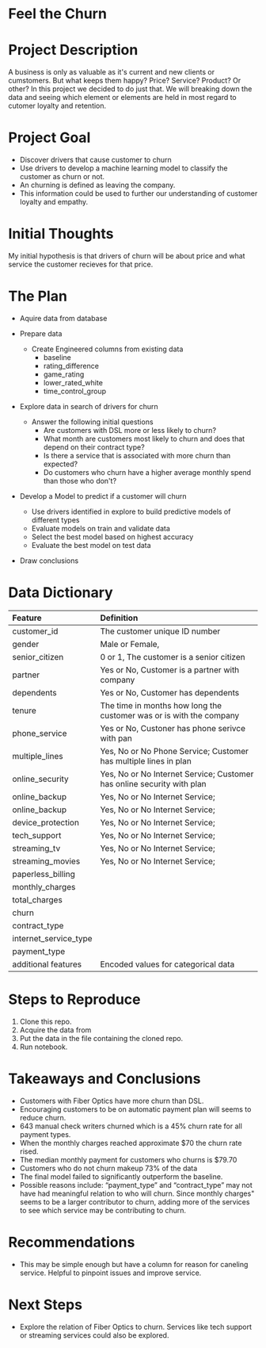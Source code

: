# Feel the Churn
 
# Project Description
 
A business is only as valuable as it's current and new clients or cumstomers. But what keeps them happy? Price? Service? Product? Or other? In this project we decided to do just that. We will breaking down the data and seeing which element or elements are held in most regard to cutomer loyalty and retention. 
 
# Project Goal
 
* Discover drivers that cause customer to churn
* Use drivers to develop a machine learning model to classify the customer as churn or not. 
* An churning is defined as leaving the company. 
* This information could be used to further our understanding of customer loyalty and empathy.
 
# Initial Thoughts
 
My initial hypothesis is that drivers of churn will be about price and what service the customer recieves for that price.
 
# The Plan
 
* Aquire data from database
 
* Prepare data
   * Create Engineered columns from existing data
       * baseline
       * rating_difference
       * game_rating
       * lower_rated_white
       * time_control_group
 
* Explore data in search of drivers for churn
   * Answer the following initial questions
       * Are customers with DSL more or less likely to churn?
       * What month are customers most likely to churn and does that depend on their contract type?
       * Is there a service that is associated with more churn than expected?
       * Do customers who churn have a higher average monthly spend than those who don't?
      
* Develop a Model to predict if a customer will churn
   * Use drivers identified in explore to build predictive models of different types
   * Evaluate models on train and validate data
   * Select the best model based on highest accuracy
   * Evaluate the best model on test data
 
* Draw conclusions
 
# Data Dictionary

| Feature | Definition |
|:--------|:-----------|
|customer_id| The customer unique ID number|
|gender| Male or Female,
|senior_citizen| 0 or 1, The customer is a senior citizen|
|partner| Yes or No, Customer is a partner with company|
|dependents| Yes or No, Customer has dependents|
|tenure| The time in months how long the customer was or is with the company|
|phone_service| Yes or No, Custoner has phone serivce with pan|
|multiple_lines| Yes, No or No Phone Service; Customer has multiple lines in plan|
|online_security| Yes, No or No Internet Service; Customer has online security with plan|
|online_backup| Yes, No or No Internet Service; |
|online_backup| Yes, No or No Internet Service; 
|device_protection| Yes, No or No Internet Service; 
|tech_support| Yes, No or No Internet Service; 
|streaming_tv| Yes, No or No Internet Service; 
|streaming_movies| Yes, No or No Internet Service; 
|paperless_billing| 
|monthly_charges|
|total_charges|
|churn|
|contract_type|
|internet_service_type|
|payment_type|
|additional features|Encoded values for categorical data

# Steps to Reproduce
1) Clone this repo.
2) Acquire the data from 
3) Put the data in the file containing the cloned repo.
4) Run notebook.
 
# Takeaways and Conclusions
* Customers with Fiber Optics have more churn than DSL.
* Encouraging customers to be on automatic payment plan will seems to reduce churn.
* 643 manual check writers churned which is a 45% churn rate for all payment types.
* When the monthly charges reached approximate \$70 the churn rate rised.
* The median monthly payment for customers who churns is \$79.70
* Customers who do not churn makeup 73% of the data
* The final model failed to significantly outperform the baseline.
* Possible reasons include:
    “payment_type” and “contract_type” may not have had meaningful relation to who will churn.
    Since monthly charges" seems to be a larger contributor to churn, adding more of the services to see which service may be contributing to churn. 
 
# Recommendations
* This may be simple enough but have a column for reason for caneling service. Helpful to pinpoint issues and improve service.


# Next Steps
* Explore the relation of Fiber Optics to churn. Services like tech support or streaming services could also be explored.
